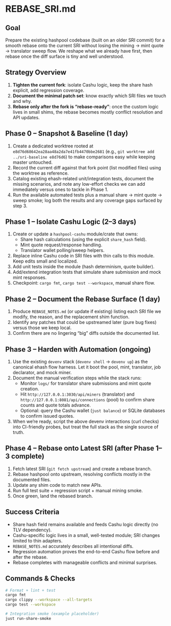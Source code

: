 # REBASE_SRI.md

## Goal
Prepare the existing hashpool codebase (built on an older SRI commit) for a smooth rebase onto the current SRI without losing the mining → mint quote → translator sweep flow. We reshape what we already have first, then rebase once the diff surface is tiny and well understood.

## Strategy Overview
1. **Tighten the current fork**: isolate Cashu logic, keep the share hash explicit, add regression coverage.
2. **Document the minimal patch set**: know exactly which SRI files we touch and why.
3. **Rebase only after the fork is “rebase-ready”**: once the custom logic lives in small shims, the rebase becomes mostly conflict resolution and API updates.

## Phase 0 – Snapshot & Baseline (1 day)
1. Create a dedicated worktree rooted at `e8d76d68642ea28aa48a2da7e41fb4470bbe2681` (e.g., `git worktree add ../sri-baseline e8d76d6`) to make comparisons easy while keeping master untouched.
2. Record the current diff against that fork point (list modified files) using the worktree as reference.
3. Catalog existing ehash-related unit/integration tests, document the missing scenarios, and note any low-effort checks we can add immediately versus ones to tackle in Phase 1.
4. Run the available automated tests plus a manual share → mint quote → sweep smoke; log both the results and any coverage gaps surfaced by step 3.

## Phase 1 – Isolate Cashu Logic (2–3 days)
1. Create or update a `hashpool-cashu` module/crate that owns:
   - Share hash calculations (using the explicit `share_hash` field).
   - Mint quote request/response handling.
   - Translator wallet polling/sweep helpers.
2. Replace inline Cashu code in SRI files with thin calls to this module. Keep edits small and localized.
3. Add unit tests inside the module (hash determinism, quote builder).
4. Add/extend integration tests that simulate share submission and mock mint responses.
5. Checkpoint: `cargo fmt`, `cargo test --workspace`, manual share flow.

## Phase 2 – Document the Rebase Surface (1 day)
1. Produce `REBASE_NOTES.md` (or update if existing) listing each SRI file we modify, the reason, and the replacement shim function.
2. Identify any patches that could be upstreamed later (pure bug fixes) versus those we keep local.
3. Confirm there are no lingering “big” diffs outside the documented list.

## Phase 3 – Harden with Automation (ongoing)
1. Use the existing `devenv` stack (`devenv shell` → `devenv up`) as the canonical ehash flow harness. Let it boot the pool, mint, translator, job declarator, and mock miner.
2. Document the manual verification steps while the stack runs:
   - Monitor `logs/` for translator share submissions and mint quote creation.
   - Hit `http://127.0.0.1:3030/api/miners` (translator) and `http://127.0.0.1:8081/api/connections` (pool) to confirm share counts and quote totals advance.
   - Optional: query the Cashu wallet (`just balance`) or SQLite databases to confirm issued quotes.
3. When we’re ready, script the above devenv interactions (curl checks) into CI-friendly probes, but treat the full stack as the single source of truth.

## Phase 4 – Rebase onto Latest SRI (after Phase 1–3 complete)
1. Fetch latest SRI (`git fetch upstream`) and create a rebase branch.
2. Rebase hashpool onto upstream, resolving conflicts mostly in the documented files.
3. Update any shim code to match new APIs.
4. Run full test suite + regression script + manual mining smoke.
5. Once green, land the rebased branch.

## Success Criteria
- Share hash field remains available and feeds Cashu logic directly (no TLV dependency).
- Cashu-specific logic lives in a small, well-tested module; SRI changes limited to thin adapters.
- `REBASE_NOTES.md` accurately describes all intentional diffs.
- Regression automation proves the end-to-end Cashu flow before and after the rebase.
- Rebase completes with manageable conflicts and minimal surprises.

## Commands & Checks
```bash
# Format + lint + test
cargo fmt
cargo clippy --workspace --all-targets
cargo test --workspace

# Integration smoke (example placeholder)
just run-share-smoke
```
